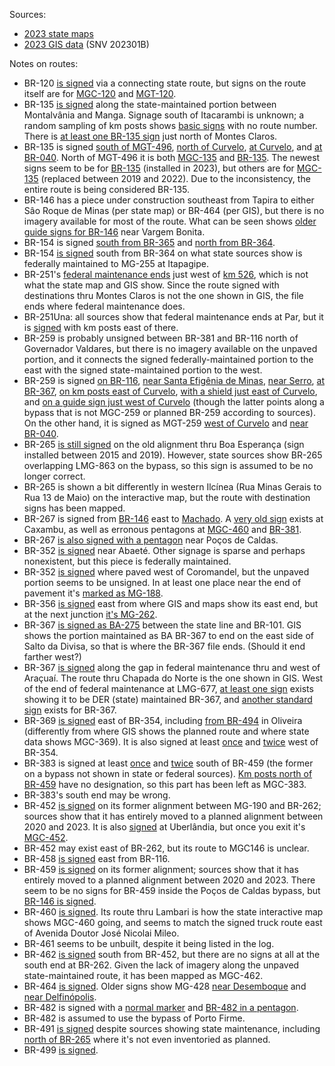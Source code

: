 Sources:
* [2023 state maps](https://www.gov.br/dnit/pt-br/rodovias/mapa-de-gerenciamento/)
* [2023 GIS data](https://geo.epl.gov.br/portal/home/item.html?id=1e51ef64981f48b08e56e9b98d92fa56) (SNV 202301B)

Notes on routes:
* BR-120 [is signed](https://www.google.com/maps/@-18.7994259,-42.7608248,3a,38y,163.13h,79.75t/data=!3m6!1e1!3m4!1skMWAJ3c0BrX6R5WFmj6MoA!2e0!7i16384!8i8192?entry=ttu) via a connecting state route, but signs on the route itself are for [MGC-120](https://www.google.com/maps/@-19.7516521,-43.0277033,3a,15y,45.91h,83.52t/data=!3m7!1e1!3m5!1s_JL9B79_rgKm2Db1hXtioA!2e0!5s20220701T000000!7i16384!8i8192?entry=ttu) and [MGT-120](https://www.google.com/maps/@-18.3475337,-42.6135426,3a,15y,187.17h,82.75t/data=!3m6!1e1!3m4!1sror-hQAvp_Q9WcFoYXTGZw!2e0!7i16384!8i8192?entry=ttu).
* BR-135 [is signed](https://www.google.com/maps/@-14.5927825,-44.1499438,3a,36.8y,208.72h,84.3t/data=!3m6!1e1!3m4!1sR5G8PRMi_d6PoAqj9MG2wg!2e0!7i16384!8i8192?entry=ttu) along the state-maintained portion between Montalvânia and Manga. Signage south of Itacarambi is unknown; a random sampling of km posts shows [basic signs](https://www.google.com/maps/@-15.9459888,-44.2920309,3a,21.3y,191.21h,80.72t/data=!3m6!1e1!3m4!1s7Kgsr-zpcA09eCxtUULmpA!2e0!7i16384!8i8192?entry=ttu) with no route number. There is [at least one BR-135 sign](https://www.google.com/maps/@-16.6803861,-43.8780157,3a,15y,326.41h,102.21t/data=!3m6!1e1!3m4!1sJH_b8kJ81CuKQPzzJFFdcA!2e0!7i16384!8i8192?entry=ttu) just north of Montes Claros.
* BR-135 is signed [south of MGT-496](https://www.google.com/maps/@-18.4223508,-44.4575752,3a,36.2y,194.38h,82.75t/data=!3m6!1e1!3m4!1sMCRyFN7I3yXXdiGow_0xag!2e0!7i16384!8i8192?entry=ttu), [north of Curvelo](https://www.google.com/maps/@-18.6954571,-44.4407179,3a,31.4y,21.42h,83.94t/data=!3m6!1e1!3m4!1sjAV326u5MQqg6QX6TG752w!2e0!7i16384!8i8192?entry=ttu), [at Curvelo](https://www.google.com/maps/@-18.7872876,-44.4607941,3a,41.6y,230.15h,81.53t/data=!3m6!1e1!3m4!1sXml7qHZjqrIVwqUlfGtXpg!2e0!7i16384!8i8192?entry=ttu), and [at BR-040](https://www.google.com/maps/@-19.1521692,-44.5323719,3a,20.4y,345.1h,84.86t/data=!3m6!1e1!3m4!1sh478Dh4uVlWvEqSJyr1SEQ!2e0!7i16384!8i8192?entry=ttu). North of MGT-496 it is both [MGC-135](https://www.google.com/maps/@-18.3640172,-44.4393915,3a,16.4y,43.97h,81.89t/data=!3m7!1e1!3m5!1svebm5oOfrmvGmn0I0C-E5A!2e0!5s20230401T000000!7i16384!8i8192?entry=ttu) and [BR-135](https://www.google.com/maps/@-17.6792923,-44.0903927,3a,15y,210.51h,84.68t/data=!3m6!1e1!3m4!1su1L6vi52Mq-OhXNOwy6Duw!2e0!7i16384!8i8192?entry=ttu). The newest signs seem to be for [BR-135](https://www.google.com/maps/@-18.0020475,-44.1785204,3a,15y,239.36h,88.81t/data=!3m6!1e1!3m4!1syIYLOLscJQVzjk1rDIQg7Q!2e0!7i16384!8i8192?entry=ttu) (installed in 2023), but others are for [MGC-135](https://www.google.com/maps/@-18.1072741,-44.2593935,3a,15y,197.82h,87.66t/data=!3m7!1e1!3m5!1sVnGRUE_4AgeUmOFxXFo8LQ!2e0!5s20220901T000000!7i16384!8i8192?entry=ttu) (replaced between 2019 and 2022). Due to the inconsistency, the entire route is being considered BR-135.
* BR-146 has a piece under construction southeast from Tapira to either Sâo Roque de Minas (per state map) or BR-464 (per GIS), but there is no imagery available for most of the route. What can be seen shows [older guide signs for BR-146](https://www.google.com/maps/@-20.320392,-46.3572971,3a,28.3y,18.06h,83.75t/data=!3m6!1e1!3m4!1sIlN_O7ndJD8lfAZiWjTV3g!2e0!7i16384!8i8192?entry=ttu) near Vargem Bonita.
* BR-154 is signed [south from BR-365](https://www.google.com/maps/@-18.969092,-49.506049,3a,75y,212.86h,80.35t/data=!3m6!1e1!3m4!1sIQDoNdKP6HN6xanxLeWqSQ!2e0!7i16384!8i8192?entry=ttu) and [north from BR-364](https://www.google.com/maps/@-19.3254791,-49.6429508,3a,16.5y,44.42h,85.87t/data=!3m6!1e1!3m4!1sFo43uvgf0S269yhGKujglQ!2e0!7i16384!8i8192?entry=ttu).
* BR-154 [is signed](https://www.google.com/maps/@-19.5712895,-49.4344553,3a,26.1y,353.23h,87.38t/data=!3m6!1e1!3m4!1sRJODW3G4KJLBiO1pieFYCQ!2e0!7i16384!8i8192?entry=ttu) south from BR-364 on what state sources show is federally maintained to MG-255 at Itapagipe.  
* BR-251's [federal maintenance ends](https://www.google.com/maps/@-16.6950212,-43.817774,3a,38.9y,262.71h,78.39t/data=!3m6!1e1!3m4!1s94Osg-PAPnfKZprLeQUE8g!2e0!7i16384!8i8192?entry=ttu) just west of [km 526](https://www.google.com/maps/@-16.6945345,-43.8173409,3a,75y,217.3h,77.65t/data=!3m6!1e1!3m4!1sXcVVe7NwuxlUeY_cVALvbA!2e0!7i16384!8i8192?entry=ttu), which is not what the state map and GIS show. Since the route signed with destinations thru Montes Claros is not the one shown in GIS, the file ends where federal maintenance does.
* BR-251Una: all sources show that federal maintenance ends at Par, but it is [signed](https://www.google.com/maps/@-16.7666578,-46.1329342,3a,30.9y,288.42h,81.39t/data=!3m6!1e1!3m4!1sAAiBd8ymWsFeYkQbRjjQ_g!2e0!7i16384!8i8192?entry=ttu) with km posts east of there.
* BR-259 is probably unsigned between BR-381 and BR-116 north of Governador Valdares, but there is no imagery available on the unpaved portion, and it connects the signed federally-maintained portion to the east with the signed state-maintained portion to the west.
* BR-259 is signed [on BR-116](https://www.google.com/maps/@-18.8213084,-41.98582,3a,15y,208.38h,88.12t/data=!3m6!1e1!3m4!1sG0a64NsFlcqrky3oocjDcg!2e0!7i16384!8i8192?entry=ttu), [near Santa Efigênia de Minas](https://www.google.com/maps/@-18.8350484,-42.4428948,3a,15y,282.14h,83.4t/data=!3m6!1e1!3m4!1sfpynJGwLo5MiGL8-mIy57Q!2e0!7i16384!8i8192?entry=ttu), [near Serro](https://www.google.com/maps/@-18.5916426,-43.4106688,3a,75y,288.78h,70.44t/data=!3m6!1e1!3m4!1slg6Br1AizWVJSxkYEcF9fA!2e0!7i16384!8i8192?entry=ttu), [at BR-367](https://www.google.com/maps/@-18.4170345,-43.6908937,3a,16.5y,247.07h,83.38t/data=!3m6!1e1!3m4!1syTtbMHsvtnsiGO4Z9ywusA!2e0!7i16384!8i8192?entry=ttu), [on km posts east of Curvelo](https://www.google.com/maps/@-18.7379455,-44.3817973,3a,36.1y,116.34h,81.34t/data=!3m6!1e1!3m4!1s1iEMKyYOohvG6T6VgaSu3w!2e0!7i16384!8i8192?entry=ttu), [with a shield just east of Curvelo](https://www.google.com/maps/@-18.7452022,-44.4082825,3a,36.5y,114.97h,79.64t/data=!3m6!1e1!3m4!1shxhb5JlJraqj78D5D5xTQA!2e0!7i16384!8i8192?entry=ttu), and [on a guide sign just west of Curvelo](https://www.google.com/maps/@-18.7480239,-44.4418439,3a,41.2y,128.55h,80.49t/data=!3m6!1e1!3m4!1sJw4HC8NTsRdELzv94Yg3OA!2e0!7i16384!8i8192?entry=ttu) (though the latter points along a bypass that is not MGC-259 or planned BR-259 according to sources). On the other hand, it is signed as MGT-259 [west of Curvelo](https://www.google.com/maps/@-18.7463714,-44.4512689,3a,40.4y,119.62h,81.49t/data=!3m6!1e1!3m4!1s_SNTwG9WdDxIM-Z6TOhoCw!2e0!7i16384!8i8192?entry=ttu) and [near BR-040](https://www.google.com/maps/@-18.7541239,-44.840978,3a,21.7y,103.99h,85.72t/data=!3m6!1e1!3m4!1s4Fvd-CdJjPazxYvGjVfOiQ!2e0!7i13312!8i6656?entry=ttu).
* BR-265 [is still signed](https://www.google.com/maps/@-21.0578289,-45.5999789,3a,20.7y,140.17h,81.63t/data=!3m6!1e1!3m4!1sGkX0UKOGDh7ezqPgIPaUkw!2e0!7i16384!8i8192?entry=ttu) on the old alignment thru Boa Esperança (sign installed between 2015 and 2019). However, state sources show BR-265 overlapping LMG-863 on the bypass, so this sign is assumed to be no longer correct.
* BR-265 is shown a bit differently in western Ilcínea (Rua Minas Gerais to Rua 13 de Maio) on the interactive map, but the route with destination signs has been mapped.
* BR-267 is signed from [BR-146](https://www.google.com/maps/@-21.7440915,-46.4022485,3a,15.5y,108.23h,84.56t/data=!3m6!1e1!3m4!1svCcfeiawu0bbCHHOqwrklQ!2e0!7i16384!8i8192?entry=ttu) east to [Machado](https://www.google.com/maps/@-21.6897935,-45.9009599,3a,33.1y,319.52h,80.34t/data=!3m6!1e1!3m4!1stBVP2M9kXyQ6KXkh_HN0vQ!2e0!7i16384!8i8192?entry=ttu). A [very old sign](https://www.google.com/maps/@-21.9687383,-44.9264546,3a,15y,345.4h,90.38t/data=!3m6!1e1!3m4!1s-wtfZOZjL9jcO5HgNiysmw!2e0!7i16384!8i8192?entry=ttu) exists at Caxambu, as well as erronous pentagons at [MGC-460](https://www.google.com/maps/@-21.9561688,-44.9735214,3a,15y,289.46h,83.13t/data=!3m6!1e1!3m4!1s9awLlVLPYyMFkRe4d2KC2A!2e0!7i16384!8i8192?entry=ttu) and [BR-381](https://www.google.com/maps/@-21.7921244,-45.4319002,3a,37.6y,161.38h,86.94t/data=!3m6!1e1!3m4!1sqPjqpWsxScGWakrsNy4cRw!2e0!7i16384!8i8192?entry=ttu).
* BR-267 [is also signed with a pentagon](https://www.google.com/maps/@-21.840488,-46.676435,3a,46.5y,68.81h,83.5t/data=!3m6!1e1!3m4!1shPzkCwNYTZa4cOqJ-nAnaw!2e0!7i16384!8i8192?entry=ttu) near Poços de Caldas.
* BR-352 [is signed](https://www.google.com/maps/@-19.3189209,-45.2353103,3a,41.3y,212.7h,79.05t/data=!3m6!1e1!3m4!1sdAyLowbNnhBHRe9TafYj3A!2e0!7i16384!8i8192?entry=ttu) near Abaeté. Other signage is sparse and perhaps nonexistent, but this piece is federally maintained.
* BR-352 [is signed](https://www.google.com/maps/@-18.4686346,-47.4073106,3a,15.5y,299.76h,83.89t/data=!3m6!1e1!3m4!1sCE-wZdty6aAj14gA5A3Vmg!2e0!7i16384!8i8192?entry=ttu) where paved west of Coromandel, but the unpaved portion seems to be unsigned. In at least one place near the end of pavement it's [marked as MG-188](https://www.google.com/maps/@-18.4405518,-47.2122316,3a,15.3y,49.66h,81.86t/data=!3m6!1e1!3m4!1s9N5bYs5wWjlESNEr2RK6ew!2e0!7i13312!8i6656?entry=ttu).
* BR-356 [is signed](https://www.google.com/maps/@-20.3940333,-43.4360972,3a,18.8y,79h,82.46t/data=!3m6!1e1!3m4!1sBK_yz3sn_EbBVOJKYK09vg!2e0!7i16384!8i8192?entry=ttu) east from where GIS and maps show its east end, but at the next junction [it's MG-262](https://www.google.com/maps/@-20.3845796,-43.4074088,3a,15.7y,247.22h,80.77t/data=!3m6!1e1!3m4!1sKPaA1FAajR7FG4JskvqNlg!2e0!7i16384!8i8192?entry=ttu).
* BR-367 [is signed as BA-275](https://www.google.com/maps/@-16.0916534,-39.7192183,3a,15.2y,302.55h,85.8t/data=!3m6!1e1!3m4!1sgbTlVCDcLsmuYRtq3PGyYQ!2e0!7i16384!8i8192?entry=ttu) between the state line and BR-101. GIS shows the portion maintained as BA BR-367 to end on the east side of Salto da Divisa, so that is where the BR-367 file ends. (Should it end farther west?)
* BR-367 [is signed](https://www.google.com/maps/@-16.8115864,-42.3559278,3a,15y,66.84h,78.69t/data=!3m6!1e1!3m4!1sSpFkg99Ny__Btlnr_cJhhA!2e0!7i16384!8i8192?entry=ttu) along the gap in federal maintenance thru and west of Araçuaí. The route thru Chapada do Norte is the one shown in GIS. West of the end of federal maintenance at LMG-677, [at least one sign](https://www.google.com/maps/@-17.2736759,-42.9128944,3a,42.7y,255.87h,73.14t/data=!3m6!1e1!3m4!1sEG7seGZ4B476ncVHC0QhqQ!2e0!7i16384!8i8192?entry=ttu) exists showing it to be DER (state) maintained BR-367, and [another standard sign](https://www.google.com/maps/@-17.8022945,-43.3836648,3a,33.8y,244.08h,82.14t/data=!3m6!1e1!3m4!1s7Dow7-kyUVLjQDmsgwInVw!2e0!7i16384!8i8192?entry=ttu) exists for BR-367.
* BR-369 [is signed](https://www.google.com/maps/@-20.8500606,-45.1633194,3a,15.2y,64.91h,85.19t/data=!3m6!1e1!3m4!1se5itQQ4is0wSn0hszk710g!2e0!7i16384!8i8192?entry=ttu) east of BR-354, including [from BR-494](https://www.google.com/maps/@-20.7009004,-44.8077012,3a,49.9y,349.13h,108.62t/data=!3m6!1e1!3m4!1s5olVqbWQnqT6nc_3Czcl1w!2e0!7i16384!8i8192?entry=ttu) in Oliveira (differently from where GIS shows the planned route and where state data shows MGC-369). It is also signed at least [once](https://www.google.com/maps/@-21.2396988,-45.7069149,3a,16.9y,306.19h,85.32t/data=!3m6!1e1!3m4!1s6kgz67tcBFmYIy_cSuNSYA!2e0!7i16384!8i8192?entry=ttu) and [twice](https://www.google.com/maps/@-21.3664033,-45.9018062,3a,17.6y,46.74h,87.78t/data=!3m6!1e1!3m4!1s__pD_gxbwNpqjp4pv-C6qg!2e0!7i16384!8i8192?entry=ttu) west of BR-354.
* BR-383 is signed at least [once](https://www.google.com/maps/@-22.4549791,-45.4865518,3a,15y,194.68h,83.08t/data=!3m6!1e1!3m4!1swzf8Z6dOmVRYxrHCNYEG0w!2e0!7i16384!8i8192?entry=ttu) and [twice](https://www.google.com/maps/@-22.5225089,-45.4971357,3a,15y,230.91h,87.02t/data=!3m6!1e1!3m4!1sfTw0t-WP2aqWVUeqVQP7mQ!2e0!7i16384!8i8192?entry=ttu) south of BR-459 (the former on a bypass not shown in state or federal sources). [Km posts north of BR-459](https://www.google.com/maps/@-22.2240957,-45.2732518,3a,36.4y,205.2h,81.61t/data=!3m6!1e1!3m4!1ssDjJ91f3PoPZhGqGusPrPg!2e0!7i16384!8i8192?entry=ttu) have no designation, so this part has been left as MGC-383.
* BR-383's south end may be wrong.
* BR-452 [is signed](https://www.google.com/maps/@-19.5619466,-46.9761285,3a,15.3y,324.18h,80.76t/data=!3m6!1e1!3m4!1s98jYyQJN4JUtpXJ5UjTh1g!2e0!7i16384!8i8192?entry=ttu) on its former alignment between MG-190 and BR-262; sources show that it has entirely moved to a planned alignment between 2020 and 2023. It is also [signed](https://www.google.com/maps/@-18.9300694,-48.1948274,3a,15.2y,81.51h,87.11t/data=!3m6!1e1!3m4!1szyHoa0ngE6izz3kv3WPkyQ!2e0!7i16384!8i8192?entry=ttu) at Uberlândia, but once you exit it's [MGC-452](https://www.google.com/maps/@-18.9324329,-48.1859988,3a,36.1y,165.12h,81.44t/data=!3m6!1e1!3m4!1sgrwZ4VZiWgZXRtFrNp-XmQ!2e0!7i16384!8i8192?entry=ttu).
* BR-452 may exist east of BR-262, but its route to MGC146 is unclear.
* BR-458 [is signed](https://www.google.com/maps/@-19.3140357,-42.0741524,3a,15y,190.08h,84.46t/data=!3m6!1e1!3m4!1sPi1ZqHPv0yGsit5hdZ_kfw!2e0!7i16384!8i8192?entry=ttu) east from BR-116.
* BR-459 [is signed](https://www.google.com/maps/@-21.8094441,-46.4696532,3a,16.4y,192.01h,83.47t/data=!3m6!1e1!3m4!1s36gQ8qiNKjghV62vgalPoA!2e0!7i16384!8i8192?entry=ttu) on its former alignment; sources show that it has entirely moved to a planned alignment between 2020 and 2023. There seem to be no signs for BR-459 inside the Poços de Caldas bypass, but [BR-146 is signed](https://www.google.com/maps/@-21.7905847,-46.5381044,3a,15.8y,135.18h,84.08t/data=!3m6!1e1!3m4!1sQ4sr5agxl-Oy2AwSmzxIhA!2e0!7i16384!8i8192?entry=ttu).
* BR-460 [is signed](https://www.google.com/maps/@-21.9355102,-45.2948217,3a,15.2y,269.94h,84.39t/data=!3m6!1e1!3m4!1sM4yUtFsgzwcNQ1AP1E6VPQ!2e0!7i16384!8i8192?entry=ttu). Its route thru Lambari is how the state interactive map shows MGC-460 going, and seems to match the signed truck route east of Avenida Doutor José Nicolai Mileo.
* BR-461 seems to be unbuilt, despite it being listed in the log.
* BR-462 [is signed](https://www.google.com/maps/@-19.4182426,-47.2891671,3a,36.3y,138.14h,85.88t/data=!3m6!1e1!3m4!1sN8YGYxnBLU9VG2Vp0p1iFA!2e0!7i16384!8i8192?entry=ttu) south from BR-452, but there are no signs at all at the south end at BR-262. Given the lack of imagery along the unpaved state-maintained route, it has been mapped as MGC-462.
* BR-464 [is signed](https://www.google.com/maps/@-20.6256756,-46.5175174,3a,43.7y,317.05h,86.58t/data=!3m6!1e1!3m4!1suIQsR2MtTEkY6MNNczUAPA!2e0!7i16384!8i8192?entry=ttu). Older signs show MG-428 [near Desemboque](https://www.google.com/maps/@-20.0953822,-47.0738259,3a,29.3y,11.94h,80.67t/data=!3m6!1e1!3m4!1sAF1QipOw2gih_leo2wRCMNRk_WdBm1YsyXQ4FJ913-vN!2e10!7i7680!8i3840?entry=ttu) and [near Delfinópolis](https://www.google.com/maps/@-20.2584313,-46.9377878,3a,37.9y,55.48h,87.72t/data=!3m6!1e1!3m4!1sSli8bcG4H4QPWKJ0TK41wA!2e0!7i16384!8i8192?entry=ttu).
* BR-482 is signed with a [normal marker](https://www.google.com/maps/@-20.6514239,-43.7572185,3a,46.8y,80.39h,79.29t/data=!3m6!1e1!3m4!1sNhl-xrhY85v8hYTzSR92lw!2e0!7i16384!8i8192?entry=ttu) and [BR-482 in a pentagon](https://www.google.com/maps/@-20.6754041,-43.0980005,3a,33.6y,272.79h,89.99t/data=!3m6!1e1!3m4!1sKOU5ZNw0jgCvI_K4F55apg!2e0!7i16384!8i8192?entry=ttu).
* BR-482 is assumed to use the bypass of Porto Firme.
* BR-491 [is signed](https://www.google.com/maps/@-21.3338243,-46.3706745,3a,17.5y,293.37h,83.52t/data=!3m6!1e1!3m4!1s_FdE7a9Oqr5h8PB4NHRYZQ!2e0!7i16384!8i8192?entry=ttu) despite sources showing state maintenance, including [north of BR-265](https://www.google.com/maps/@-20.9213381,-46.9733992,3a,37.6y,142h,83.18t/data=!3m6!1e1!3m4!1sWRSwKT5g3Qpo0H4Spf69qg!2e0!7i16384!8i8192?entry=ttu) where it's not even inventoried as planned.
* BR-499 [is signed](https://www.google.com/maps/@-21.4624045,-43.5770378,3a,27.6y,306.8h,86.13t/data=!3m6!1e1!3m4!1sN-fF03WhhzJ-G-pNedGMLg!2e0!7i16384!8i8192?entry=ttu).
